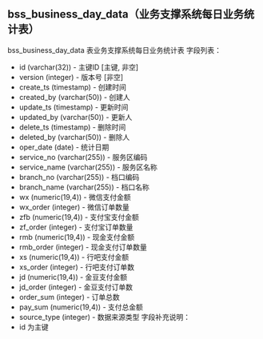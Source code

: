 ## bss_business_day_data（业务支撑系统每日业务统计表）
bss_business_day_data 表业务支撑系统每日业务统计表
字段列表：
- id (varchar(32)) - 主键ID [主键, 非空]
- version (integer) - 版本号 [非空]
- create_ts (timestamp) - 创建时间
- created_by (varchar(50)) - 创建人
- update_ts (timestamp) - 更新时间
- updated_by (varchar(50)) - 更新人
- delete_ts (timestamp) - 删除时间
- deleted_by (varchar(50)) - 删除人
- oper_date (date) - 统计日期
- service_no (varchar(255)) - 服务区编码
- service_name (varchar(255)) - 服务区名称
- branch_no (varchar(255)) - 档口编码
- branch_name (varchar(255)) - 档口名称
- wx (numeric(19,4)) - 微信支付金额
- wx_order (integer) - 微信订单数量
- zfb (numeric(19,4)) - 支付宝支付金额
- zf_order (integer) - 支付宝订单数量
- rmb (numeric(19,4)) - 现金支付金额
- rmb_order (integer) - 现金支付订单数量
- xs (numeric(19,4)) - 行吧支付金额
- xs_order (integer) - 行吧支付订单数
- jd (numeric(19,4)) - 金豆支付金额
- jd_order (integer) - 金豆支付订单数
- order_sum (integer) - 订单总数
- pay_sum (numeric(19,4)) - 支付总金额
- source_type (integer) - 数据来源类型
字段补充说明：
- id 为主键
